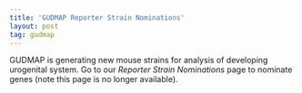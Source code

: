 ```yaml
---
title: 'GUDMAP Reporter Strain Nominations'
layout: post
tag: gudmap
---
```


GUDMAP is generating new mouse strains for analysis of developing urogenital system. Go to our *Reporter Strain Nominations* page to nominate genes (note this page is no longer available).